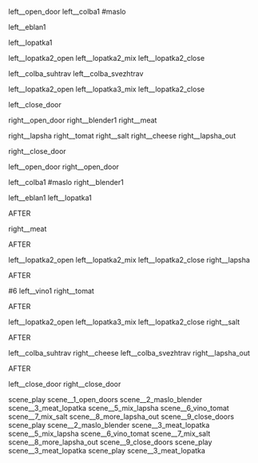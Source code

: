 left__open_door
left__colba1  #maslo

left__eblan1

left__lopatka1

left__lopatka2_open
left__lopatka2_mix
left__lopatka2_close

left__colba_suhtrav
left__colba_svezhtrav


left__lopatka2_open
left__lopatka3_mix
left__lopatka2_close

left__close_door



right__open_door
right__blender1
right__meat

right__lapsha
right__tomat
right__salt
right__cheese
right__lapsha_out

right__close_door











left__open_door
right__open_door

left__colba1  #maslo
right__blender1

left__eblan1
left__lopatka1

AFTER

right__meat

AFTER

left__lopatka2_open
left__lopatka2_mix
left__lopatka2_close
right__lapsha

AFTER

#6
left__vino1
right__tomat

AFTER

left__lopatka2_open
left__lopatka3_mix
left__lopatka2_close
right__salt

AFTER

left__colba_suhtrav
right__cheese
left__colba_svezhtrav
right__lapsha_out

AFTER

left__close_door
right__close_door


scene_play scene__1_open_doors scene__2_maslo_blender scene__3_meat_lopatka scene__5_mix_lapsha scene__6_vino_tomat scene__7_mix_salt scene__8_more_lapsha_out scene__9_close_doors
scene_play scene__2_maslo_blender scene__3_meat_lopatka scene__5_mix_lapsha scene__6_vino_tomat scene__7_mix_salt scene__8_more_lapsha_out scene__9_close_doors
scene_play scene__3_meat_lopatka
scene_play scene__3_meat_lopatka
